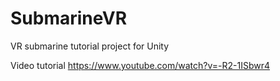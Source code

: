 # SubmarineVR
VR submarine tutorial project for Unity

Video tutorial
https://www.youtube.com/watch?v=-R2-1ISbwr4
